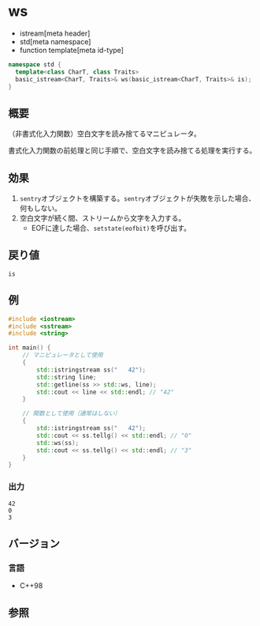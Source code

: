 # ws
* istream[meta header]
* std[meta namespace]
* function template[meta id-type]

```cpp
namespace std {
  template<class CharT, class Traits>
  basic_istream<CharT, Traits>& ws(basic_istream<CharT, Traits>& is);
}
```

## 概要
（非書式化入力関数）空白文字を読み捨てるマニピュレータ。

書式化入力関数の前処理と同じ手順で、空白文字を読み捨てる処理を実行する。

## 効果
1. `sentry`オブジェクトを構築する。`sentry`オブジェクトが失敗を示した場合、何もしない。
1. 空白文字が続く間、ストリームから文字を入力する。
    - EOFに達した場合、`setstate(eofbit)`を呼び出す。

## 戻り値
`is`

## 例
```cpp
#include <iostream>
#include <sstream>
#include <string>

int main() {
    // マニピュレータとして使用
    {
        std::istringstream ss("   42");
        std::string line;
        std::getline(ss >> std::ws, line);
        std::cout << line << std::endl; // "42"
    }

    // 関数として使用（通常はしない）
    {
        std::istringstream ss("   42");
        std::cout << ss.tellg() << std::endl; // "0"
        std::ws(ss);
        std::cout << ss.tellg() << std::endl; // "3"
    }
}
```

### 出力
```
42
0
3
```

## バージョン
### 言語
- C++98

## 参照
